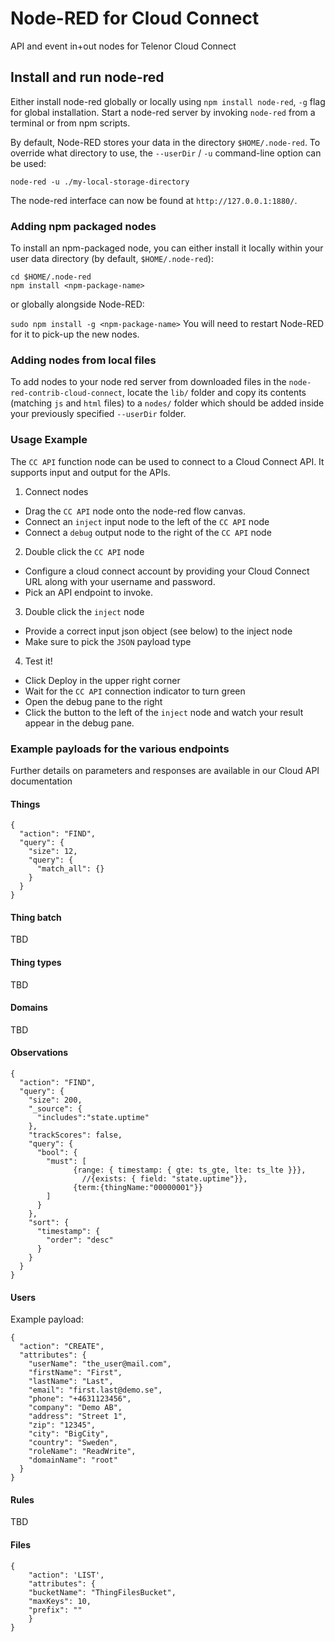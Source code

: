 # Node-RED for Cloud Connect
API and event in+out nodes for Telenor Cloud Connect

## Install and run node-red

Either install node-red globally or locally using `npm install node-red`, `-g` flag for global installation. Start a node-red server by invoking `node-red` from a terminal or from npm scripts.

By default, Node-RED stores your data in the directory `$HOME/.node-red`. To override what directory to use, the `--userDir` / `-u` command-line option can be used:
```
node-red -u ./my-local-storage-directory
```

The node-red interface can now be found at `http://127.0.0.1:1880/`.

### Adding npm packaged nodes

To install an npm-packaged node, you can either install it locally within your user data directory (by default, `$HOME/.node-red`):

```
cd $HOME/.node-red
npm install <npm-package-name>
```
or globally alongside Node-RED:

`sudo npm install -g <npm-package-name>`
You will need to restart Node-RED for it to pick-up the new nodes.

### Adding nodes from local files

To add nodes to your node red server from downloaded files in the `node-red-contrib-cloud-connect`, locate the `lib/` folder and copy its contents (matching `js` and `html` files) to a `nodes/` folder which should be added inside your previously specified `--userDir` folder.


### Usage Example
The `CC API` function node can be used to connect to a Cloud Connect API. It supports input and output for the APIs.

1. Connect nodes
  - Drag the `CC API` node onto the node-red flow canvas.
  - Connect an `inject` input node to the left of the `CC API` node
  - Connect a `debug` output node to the right of the `CC API` node
2. Double click the `CC API` node
  - Configure a cloud connect account by providing your Cloud Connect URL along with your username and password.
  - Pick an API endpoint to invoke.
3. Double click the `inject` node
  - Provide a correct input json object (see below) to the inject node
  - Make sure to pick the `JSON` payload type
4. Test it!
  - Click Deploy in the upper right corner
  - Wait for the `CC API` connection indicator to turn green
  - Open the debug pane to the right
  - Click the button to the left of the `inject` node and watch your result appear in the debug pane.

### Example payloads for the various endpoints
Further details on parameters and responses are available in our Cloud API documentation

#### Things
```
{
  "action": "FIND",
  "query": {
    "size": 12,
    "query": {
      "match_all": {}
    }
  }
}
```
#### Thing batch
TBD
#### Thing types
TBD
#### Domains
TBD
#### Observations
```
{
  "action": "FIND",
  "query": {
  	"size": 200,
  	"_source": {
      "includes":"state.uptime"
    },
  	"trackScores": false,
  	"query": {
  	  "bool": {
        "must": [
		      {range: { timestamp: { gte: ts_gte, lte: ts_lte }}},
		        //{exists: { field: "state.uptime"}},
		      {term:{thingName:"00000001"}}
        ]
      }
  	},
  	"sort": {
      "timestamp": {
        "order": "desc"
      }
    }
  }
}
```
#### Users

Example payload:
```
{
  "action": "CREATE",
  "attributes": {
    "userName": "the_user@mail.com",
    "firstName": "First",
    "lastName": "Last",
    "email": "first.last@demo.se",
    "phone": "+4631123456",
    "company": "Demo AB",
    "address": "Street 1",
    "zip": "12345",
    "city": "BigCity",
    "country": "Sweden",
    "roleName": "ReadWrite",
    "domainName": "root"
  }
}
```
#### Rules
TBD
#### Files
```
{
	"action": 'LIST',
	"attributes": {
  	"bucketName": "ThingFilesBucket",
  	"maxKeys": 10,
  	"prefix": ""
	}
}
```
